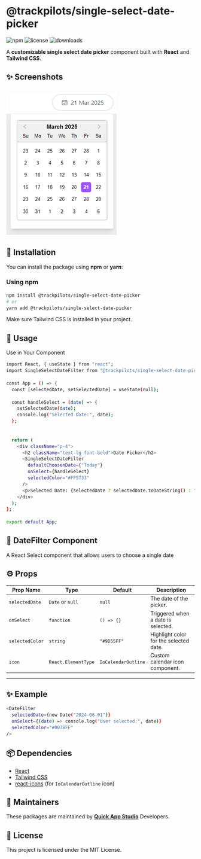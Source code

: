 # @trackpilots/single-select-date-picker

![npm](https://img.shields.io/npm/v/@trackpilots/single-select-date-picker?style=flat-square)
![license](https://img.shields.io/npm/l/@trackpilots/single-select-date-picker?style=flat-square)
![downloads](https://img.shields.io/npm/dt/@trackpilots/single-select-date-picker?style=flat-square)

A **customizable single select date picker** component built with **React** and **Tailwind CSS**.

## ✨ Screenshots  

![Screenshot](assets/screenshot-preview.png)
---

## 🚀 Installation  
You can install the package using **npm** or **yarn**:  

### **Using npm**  
```sh
npm install @trackpilots/single-select-date-picker
# or
yarn add @trackpilots/single-select-date-picker
```

Make sure Tailwind CSS is installed in your project.

##  📌 Usage
Use in Your Component
```sh
import React, { useState } from "react";
import SingleSelectDateFilter from "@trackpilots/single-select-date-picker";

const App = () => {
  const [selectedDate, setSelectedDate] = useState(null);

  const handleSelect = (date) => {
    setSelectedDate(date);
    console.log("Selected Date:", date);
  };


  return (
    <div className="p-4">
      <h2 className="text-lg font-bold">Date Picker</h2>
      <SingleSelectDateFilter
        defaultChoosenDate={"Today"}
        onSelect={handleSelect}
        selectedColor="#FF5733"
      />
      <p>Selected Date: {selectedDate ? selectedDate.toDateString() : "None"}</p>
    </div>
  );
};

export default App;
```

## 📌 DateFilter Component
A React Select component that allows users to choose a single date

## ⚙️ Props  

| Prop Name      | Type              | Default          | Description                          |
|---------------|------------------|----------------|----------------------------------|
| `selectedDate` | `Date` or `null`  | `null`         | The date of the picker. |
| `onSelect`    | `function`        | `() => {}`     | Triggered when a date is selected. |
| `selectedColor` | `string`        | `"#9D55FF"`    | Highlight color for the selected date. |
| `icon`        | `React.ElementType` | `IoCalendarOutline` | Custom calendar icon component. |
---

## **✨ Example**  
```sh
<DateFilter 
  selectedDate={new Date("2024-06-01")} 
  onSelect={(date) => console.log("User selected:", date)} 
  selectedColor="#007BFF"
/>
```

## 📦 Dependencies  

- [React](https://react.dev/)  
- [Tailwind CSS](https://tailwindcss.com/)  
- [react-icons](https://react-icons.github.io/react-icons/) (for `IoCalendarOutline` icon)  


## 📌 Maintainers
These packages are maintained by [**Quick App Studio**](https://quickappstudio.com/our-team) Developers.

##  📄 License
This project is licensed under the MIT License.